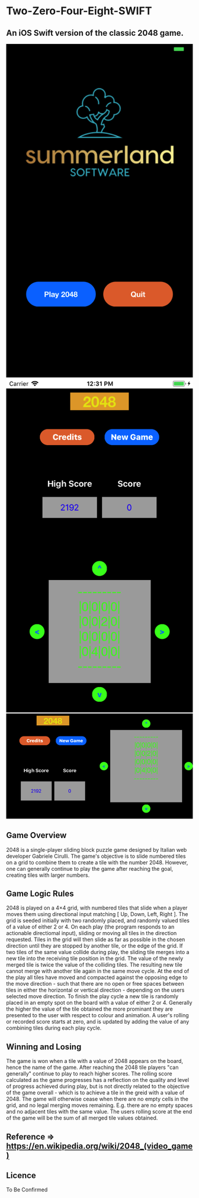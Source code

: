 # Two-Zero-Four-Eight-SWIFT
## An iOS Swift version of the classic 2048 game.

![Screenshot](screenshot1-2048.png)
![Screenshot](screenshot2-2048.png)
![Screenshot](screenshot3-2048.png)


## Game Overview

2048 is a single-player sliding block puzzle game designed by Italian web developer Gabriele Cirulli. 
The game's objective is to slide numbered tiles on a grid to combine them to create a tile with the number 2048. 
However, one can generally continue to play the game after reaching the goal, creating tiles with larger numbers.


## Game Logic Rules

2048 is played on a 4×4 grid, with numbered tiles that slide when a player moves them using directional input matching [ Up, Down, Left, Right ].
The grid is seeded initially with two randomly placed, and randomly valued tiles of a value of either 2 or 4.
On each play (the program responds to an actionable directiomal input), sliding or moving all tiles in the direction requested. Tiles in the grid will then slide as far as possible in the chosen direction until they are stopped by another tile, or the edge of the grid. 
If two tiles of the same value collide during play, the sliding tile merges into a new tile into the receiving tile position in the grid.
The value of the newly merged tile is twice the value of the colliding tiles. The resulting new tile cannot merge with another tile again in the same move cycle. At the end of the play all tiles have moved and compacted against the opposing edge to the move direction - such that there are no open or free spaces between tiles in either the horizontal or vertical direction - depending on the users selected move direction. To finish the play cycle a new tile is randomly placed in an empty spot on the board with a value of either 2 or 4. 
Generally the higher the value of the tile obtained the more prominant they are presented to the user with respect to colour and animation.
A user's rolling or recorded score starts at zero, and is updated by adding the value of any combining tiles during each play cycle. 


## Winning and Losing

The game is won when a tile with a value of 2048 appears on the board, hence the name of the game.
After reaching the 2048 tile players "can generally" continue to play to reach higher scores.  The rolling score calculated as the game progresses has a reflection on the quality and level of progress achieved during play, but is not directly related to the objective of the game overall - which is to achieve a tile in the greid with a value of 2048. 
The game will otherwise cease when there are no empty cells in the grid, and no legal merging moves remaining. E.g. there are no empty spaces and no adjacent tiles with the same value.
The users rolling score at the end of the game will be the sum of all merged tile values obtained.


## Reference => https://en.wikipedia.org/wiki/2048_(video_game)

## Licence
To Be Confirmed

